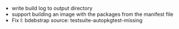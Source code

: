 * write build log to output directory
* support building an image with the packages from the manifest file
* Fix I: bdebstrap source: testsuite-autopkgtest-missing
